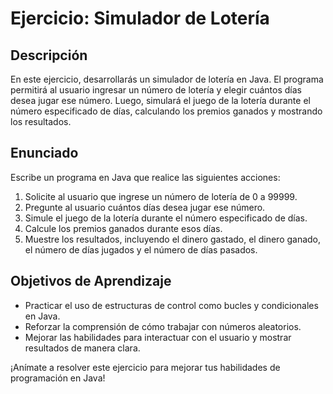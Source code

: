 # Ejercicio: Simulador de Lotería

## Descripción

En este ejercicio, desarrollarás un simulador de lotería en Java. El programa permitirá al usuario ingresar un número de lotería y elegir cuántos días desea jugar ese número. Luego, simulará el juego de la lotería durante el número especificado de días, calculando los premios ganados y mostrando los resultados.

## Enunciado

Escribe un programa en Java que realice las siguientes acciones:

1. Solicite al usuario que ingrese un número de lotería de 0 a 99999.
2. Pregunte al usuario cuántos días desea jugar ese número.
3. Simule el juego de la lotería durante el número especificado de días.
4. Calcule los premios ganados durante esos días.
5. Muestre los resultados, incluyendo el dinero gastado, el dinero ganado, el número de días jugados y el número de días pasados.

## Objetivos de Aprendizaje

- Practicar el uso de estructuras de control como bucles y condicionales en Java.
- Reforzar la comprensión de cómo trabajar con números aleatorios.
- Mejorar las habilidades para interactuar con el usuario y mostrar resultados de manera clara.

¡Anímate a resolver este ejercicio para mejorar tus habilidades de programación en Java!
